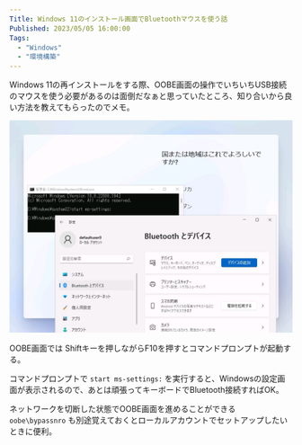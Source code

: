 ```yaml
---
Title: Windows 11のインストール画面でBluetoothマウスを使う話
Published: 2023/05/05 16:00:00
Tags:
  - "Windows"
  - "環境構築"
---
```


Windows 11の再インストールをする際、OOBE画面の操作でいちいちUSB接続のマウスを使う必要があるのは面倒だなぁと思っていたところ、知り合いから良い方法を教えてもらったのでメモ。  


![](oobe.png)

OOBE画面では Shiftキーを押しながらF10を押すとコマンドプロンプトが起動する。  

コマンドプロンプトで `start ms-settings:` を実行すると、Windowsの設定画面が表示されるので、あとは頑張ってキーボードでBluetooth接続すればOK。  

ネットワークを切断した状態でOOBE画面を進めることができる `oobe\bypassnro` も別途覚えておくとローカルアカウントでセットアップしたいときに便利。

<?# OEmbed "https://forest.watch.impress.co.jp/docs/serial/yajiuma/1401644.html" /?>